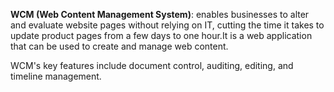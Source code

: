 **WCM (Web Content Management System)**: enables businesses to alter and evaluate website pages without relying on IT, cutting the time it takes to update product pages from a few days to one hour.It is a web application that can be used to create and manage web content.

WCM's key features include document control, auditing, editing, and timeline management.